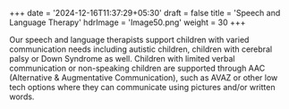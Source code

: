 +++
date = '2024-12-16T11:37:29+05:30'
draft = false
title = 'Speech and Language Therapy'
hdrImage = 'Image50.png'
weight = 30
+++

Our speech and language therapists support children with varied communication needs including autistic children, children with cerebral palsy or Down Syndrome as well. Children with limited verbal communication or non-speaking children are supported through AAC (Alternative & Augmentative Communication), such as AVAZ or other low tech options where they can communicate using pictures and/or written words.
